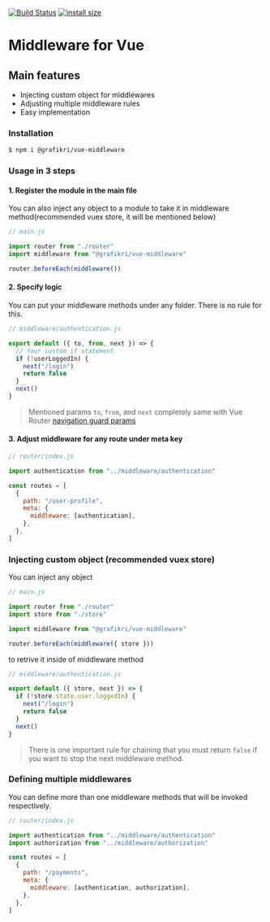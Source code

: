[![Build Status](https://travis-ci.org/grafikri/vue-middleware.svg?branch=master)](https://travis-ci.org/grafikri/vue-middleware)
[![install size](https://packagephobia.com/badge?p=@grafikri/vue-middleware)](https://packagephobia.com/result?p=@grafikri/vue-middleware)

# Middleware for Vue

## Main features

- Injecting custom object for middlewares
- Adjusting multiple middleware rules
- Easy implementation

### Installation

```bash
$ npm i @grafikri/vue-middleware
```

### Usage in 3 steps

#### 1. Register the module in the main file

You can also inject any object to a module to take it in middleware method(recommended vuex store, it will be mentioned below)

```js
// main.js

import router from "./router"
import middleware from "@grafikri/vue-middleware"

router.beforeEach(middleware())
```

#### 2. Specify logic

You can put your middleware methods under any folder. There is no rule for this.

```js
// middleware/authentication.js

export default ({ to, from, next }) => {
  // Your custom if statement
  if (!userLoggedIn) {
    next("/login")
    return false
  }
  next()
}
```

> Mentioned params <code>to</code>, <code>from</code>, and <code>next</code> completely same with Vue Router [navigation guard params](https://router.vuejs.org/guide/advanced/navigation-guards.html#global-before-guards)

#### 3. Adjust middleware for any route under meta key

```js
// router/index.js

import authentication from "../middleware/authentication"

const routes = [
  {
    path: "/user-profile",
    meta: {
      middleware: [authentication],
    },
  },
]
```

### Injecting custom object (recommended vuex store)

You can inject any object

```js
// main.js

import router from "./router"
import store from "./store"

import middleware from "@grafikri/vue-middleware"

router.beforeEach(middleware({ store }))
```

to retrive it inside of middleware method

```js
// middleware/authentication.js

export default ({ store, next }) => {
  if (!store.state.user.loggedIn) {
    next("/login")
    return false
  }
  next()
}
```

> There is one important rule for chaining that you must return `false` if you want to stop the next middleware method.

### Defining multiple middlewares

You can define more than one middleware methods that will be invoked respectively.

```js
// router/index.js

import authentication from "../middleware/authentication"
import authorization from "../middleware/authorization"

const routes = [
  {
    path: "/payments",
    meta: {
      middleware: [authentication, authorization],
    },
  },
]
```
